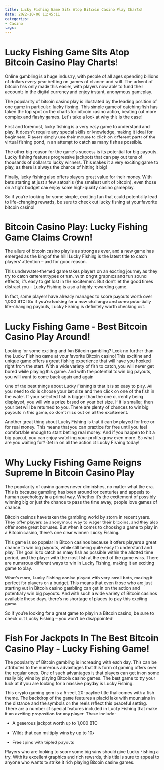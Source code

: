 ```yaml
---
title: Lucky Fishing Game Sits Atop Bitcoin Casino Play Charts!
date: 2022-10-06 11:45:11
categories:
- Casino
tags:
---
```



#  Lucky Fishing Game Sits Atop Bitcoin Casino Play Charts!

Online gambling is a huge industry, with people of all ages spending billions of dollars every year betting on games of chance and skill. The advent of bitcoin has only made this easier, with players now able to fund their accounts in the digital currency and enjoy instant, anonymous gameplay.

The popularity of bitcoin casino play is illustrated by the leading position of one game in particular: lucky fishing. This simple game of catching fish has taken the top spot on the charts for bitcoin casino action, beating out more complex and flashy games. Let's take a look at why this is the case!

First and foremost, lucky fishing is a very easy game to understand and play. It doesn't require any special skills or knowledge, making it ideal for beginners. Players simply use their mouse to click on different parts of the virtual fishing pond, in an attempt to catch as many fish as possible.

The other big reason for the game's success is its potential for big payouts. Lucky fishing features progressive jackpots that can pay out tens of thousands of dollars to lucky winners. This makes it a very exciting game to play, as there is always the chance of hitting it big!

Finally, lucky fishing also offers players great value for their money. With bets starting at just a few satoshis (the smallest unit of bitcoin), even those on a tight budget can enjoy some high-quality casino gameplay.

So if you're looking for some simple, exciting fun that could potentially lead to life-changing rewards, be sure to check out lucky fishing at your favorite bitcoin casino!

#  Bitcoin Casino Play: Lucky Fishing Game Claims Crown!

The allure of bitcoin casino play is as strong as ever, and a new game has emerged as the king of the hill! Lucky Fishing is the latest title to catch players’ attention – and for good reason.

This underwater-themed game takes players on an exciting journey as they try to catch different types of fish. With bright graphics and fun sound effects, it’s easy to get lost in the excitement. But don’t let the good times distract you – Lucky Fishing is also a highly rewarding game.

In fact, some players have already managed to score payouts worth over 1,000 BTC! So if you’re looking for a new challenge and some potentially life-changing payouts, Lucky Fishing is definitely worth checking out.

#  Lucky Fishing Game - Best Bitcoin Casino Play Around!

Looking for some exciting and fun Bitcoin gambling? Look no further than the Lucky Fishing game at your favorite Bitcoin casino! This exciting and unique game offers a great fishing experience that will have you hooked right from the start. With a wide variety of fish to catch, you will never get bored while playing this game. And with the potential to win big payouts, you will want to come back again and again.

One of the best things about Lucky Fishing is that it is so easy to play. All you need to do is choose your bet size and then click on one of the fish in the water. If your selected fish is bigger than the one currently being displayed, you will win a prize based on your bet size. If it is smaller, then your bet will be returned to you. There are plenty of chances to win big payouts in this game, so don't miss out on all the excitement.

Another great thing about Lucky Fishing is that it can be played for free or for real money. This means that you can practice for free until you feel comfortable enough to start betting real money. And if you happen to hit a big payout, you can enjoy watching your profits grow even more. So what are you waiting for? Get in on all the action at Lucky Fishing today!

#  Why Lucky Fishing Game Reigns Supreme In Bitcoin Casino Play

The popularity of casino games never diminishes, no matter what the era. This is because gambling has been around for centuries and appeals to human psychology in a primal way. Whether it’s the excitement of possibly winning big or just the chance to pass the time away, people love games of chance.

Bitcoin casinos have taken the gambling world by storm in recent years. They offer players an anonymous way to wager their bitcoins, and they also offer some great bonuses. But when it comes to choosing a game to play in a Bitcoin casino, there’s one clear winner: Lucky Fishing.

This game is so popular in Bitcoin casinos because it offers players a great chance to win big payouts, while still being quite easy to understand and play. The goal is to catch as many fish as possible within the allotted time period, and the player with the most fish at the end of the game wins. There are numerous different ways to win in Lucky Fishing, making it an exciting game to play.

What’s more, Lucky Fishing can be played with very small bets, making it perfect for players on a budget. This means that even those who are just starting out in Bitcoin casino gambling can get in on the action and potentially win big payouts. And with such a wide variety of Bitcoin casinos available these days, there’s no shortage of places to play this exciting game.

So if you’re looking for a great game to play in a Bitcoin casino, be sure to check out Lucky Fishing – you won’t be disappointed!

#  Fish For Jackpots In The Best Bitcoin Casino Play - Lucky Fishing Game!

The popularity of Bitcoin gambling is increasing with each day. This can be attributed to the numerous advantages that this form of gaming offers over the regular ones. One of such advantages is that players can get in on some really big wins by playing Bitcoin casino games. The best game to try your luck at if you are looking for a massive payday is Lucky Fishing.

This crypto gaming gem is a 5-reel, 20-payline title that comes with a fish theme. The backdrop of the game features a placid lake with mountains in the distance and the symbols on the reels reflect this peaceful setting. There are a number of special features included in Lucky Fishing that make it an exciting proposition for any player. These include:

- A generous jackpot worth up to 1,000 BTC

- Wilds that can multiply wins by up to 10x

- Free spins with tripled payouts

Players who are looking to score some big wins should give Lucky Fishing a try. With its excellent graphics and rich rewards, this title is sure to appeal to anyone who wants to strike it rich playing Bitcoin casino games.